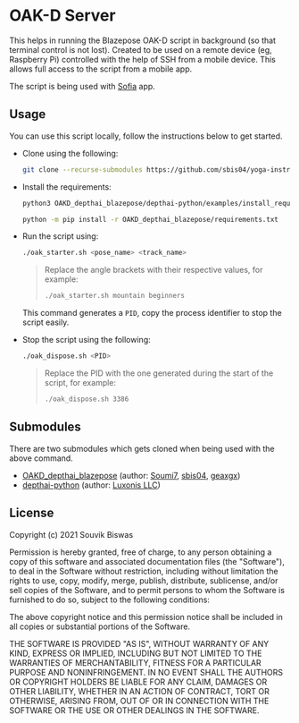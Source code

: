 # OAK-D Server

This helps in running the Blazepose OAK-D script in background (so that terminal control is not lost). Created to be used on a remote device (eg, Raspberry Pi) controlled with the help of SSH from a mobile device. This allows full access to the script from a mobile app.

The script is being used with [Sofia](https://github.com/sbis04/yoga-instructor) app.

## Usage

You can use this script locally, follow the instructions below to get started.

* Clone using the following:

    ```sh
    git clone --recurse-submodules https://github.com/sbis04/yoga-instructor-oak-server.git
    ```

* Install the requirements:

    ```sh
    python3 OAKD_depthai_blazepose/depthai-python/examples/install_requirements.py

    python -m pip install -r OAKD_depthai_blazepose/requirements.txt
    ```

* Run the script using:

    ```sh
    ./oak_starter.sh <pose_name> <track_name>
    ```

    > Replace the angle brackets with their respective values, for example:
    > 
    > ```sh
    > ./oak_starter.sh mountain beginners
    > ```

    This command generates a `PID`, copy the process identifier to stop the script easily.

* Stop the script using the following:

    ```sh
    ./oak_dispose.sh <PID>
    ```

    > Replace the PID with the one generated during the start of the script, for example:
    > 
    > ```sh
    > ./oak_dispose.sh 3386
    > ```

## Submodules

There are two submodules which gets cloned when being used with the above command.

* [OAKD_depthai_blazepose](https://github.com/Soumi7/OAKD_depthai_blazepose) (author: [Soumi7](https://github.com/Soumi7), [sbis04](https://github.com/sbis04), [geaxgx](https://github.com/geaxgx))
* [depthai-python](https://github.com/luxonis/depthai-python) (author: [Luxonis LLC](https://github.com/luxonis))

## License

Copyright (c) 2021  Souvik Biswas

Permission is hereby granted, free of charge, to any person obtaining a copy
of this software and associated documentation files (the "Software"), to deal
in the Software without restriction, including without limitation the rights
to use, copy, modify, merge, publish, distribute, sublicense, and/or sell
copies of the Software, and to permit persons to whom the Software is
furnished to do so, subject to the following conditions:

The above copyright notice and this permission notice shall be included in all
copies or substantial portions of the Software.

THE SOFTWARE IS PROVIDED "AS IS", WITHOUT WARRANTY OF ANY KIND, EXPRESS OR
IMPLIED, INCLUDING BUT NOT LIMITED TO THE WARRANTIES OF MERCHANTABILITY,
FITNESS FOR A PARTICULAR PURPOSE AND NONINFRINGEMENT. IN NO EVENT SHALL THE
AUTHORS OR COPYRIGHT HOLDERS BE LIABLE FOR ANY CLAIM, DAMAGES OR OTHER
LIABILITY, WHETHER IN AN ACTION OF CONTRACT, TORT OR OTHERWISE, ARISING FROM,
OUT OF OR IN CONNECTION WITH THE SOFTWARE OR THE USE OR OTHER DEALINGS IN THE
SOFTWARE.